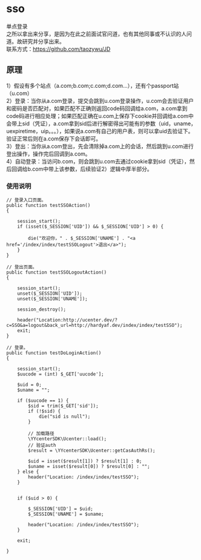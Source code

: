 # sso
单点登录<br>
之所以拿出来分享，是因为在此之前面试官问道，也有其他同事或不认识的人问道。故研究并分享出来。<br>
联系方式：https://github.com/taozywu/JD


## 原理
1）假设有多个站点（a.com;b.com;c.com;d.com...），还有个passport站（u.com）<br>
2）登录：当你从a.com登录，提交会跳到u.com登录操作，u.com会去验证用户和密码是否匹配对，如果匹配不正确则返回code码回调给a.com，a.com拿到code码进行相应处理；如果匹配正确在u.com上保存下cookie并回调给a.com中会带上sid（凭证），a.com拿到sid后进行解密得出可能有的参数（uid，uname，uexpiretime，uip。。。），如果说a.com有自己的用户表，则可以拿uid去验证下。验证正常后则在a.com保存下会话即可。<br>
3）登出：当你从a.com登出，先会清除掉a.com上的会话，然后跳到u.com进行登出操作，操作完后回调到a.com。<br>
4）自动登录：当访问b.com，则会跳到u.com去通过cookie拿到sid（凭证），然后回调给b.com中带上该参数，后续验证2）逻辑中厚半部分。<br>

### 使用说明
```
// 登录入口页面。
public function testSSOAction()
{

    session_start();
    if (isset($_SESSION['UID']) && $_SESSION['UID'] > 0) {

        die("欢迎你，" . $_SESSION['UNAME'] . "<a href='/index/index/testSSOLogout'>退出</a>");
    }
}

// 登出页面。
public function testSSOLogoutAction()
{

    session_start();
    unset($_SESSION['UID']);
    unset($_SESSION['UNAME']);

    session_destroy();

    header("Location:http://ucenter.dev/?c=SSO&a=logout&back_url=http://hardyaf.dev/index/index/testSSO");
    exit;
}

// 登录。
public function testDoLoginAction()
{

    session_start();
    $uucode = (int) $_GET['uucode'];

    $uid = 0;
    $uname = "";

    if ($uucode == 1) {
        $sid = trim($_GET['sid']);
        if (!$sid) {
            die("sid is null");
        }

        // 加载路径
        \YYcenterSDK\Ucenter::load();
        // 验证auth
        $result = \YYcenterSDK\Ucenter::getCasAuthRs();

        $uid = isset($result[1]) ? $result[1] : 0;
        $uname = isset($result[0]) ? $result[0] : "";
    } else {
        header("Location: /index/index/testSSO");
    }


    if ($uid > 0) {

        $_SESSION['UID'] = $uid;
        $_SESSION['UNAME'] = $uname;

        header("Location: /index/index/testSSO");
    } 

    exit;

}
```
